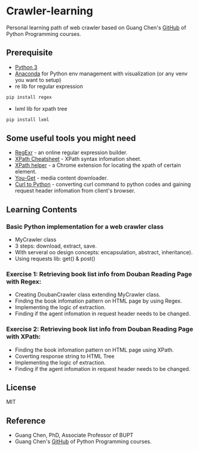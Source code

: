 # Crawler-learning
Personal learning path of web crawler based on Guang Chen's [GitHub] of Python Programming courses.

## Prerequisite
  - [Python 3]
  - [Anaconda] for Python env management with visualization (or any venv you want to setup)
  - re lib for regular expression
  ```sh
  pip install regex
  ```
  - lxml lib for xpath tree
  ```sh
  pip install lxml
  ```

## Some useful tools you might need
  - [RegExr] - an online regular expression builder.
  - [XPath Cheatsheet] - XPath syntax infomation sheet.
  - [XPath helper] - a Chrome extension for locating the xpath of certain element.
  - [You-Get] - media content downloader.
  - [Curl to Python] - converting curl command to python codes and gaining request header infomation from client's browser.


## Learning Contents
### Basic Python implementation for a web crawler class
  - MyCrawler class
  - 3 steps: download, extract, save.
  - With serveral oo design concepts: encapsulation, abstract, inheritance).
  - Using requests lib: get() & post()

### Exercise 1: Retrieving book list info from Douban Reading Page with Regex:
  - Creating DoubanCrawler class extending MyCrawler class.
  - Finding the book infomation pattern on HTML page by using Regex.
  - Implementing the logic of extraction.
  - Finding if the agent infomation in request header needs to be changed.

### Exercise 2: Retrieving book list info from Douban Reading Page with XPath:
  - Finding the book infomation pattern on HTML page using XPath.
  - Coverting response string to HTML Tree
  - Implementing the logic of extraction.
  - Finding if the agent infomation in request header needs to be changed.


## License
MIT

## Reference
  - Guang Chen, PhD, Associate Professor of BUPT
  - Guang Chen's [GitHub] of Python Programming courses.


[Anaconda]: <https://www.anaconda.com/products/individual>
[Python 3]: <https://www.python.org/downloads/>
[RegExr]: <https://regexr.com/>
[XPath Cheatsheet]: <https://devhints.io/xpath>
[XPath helper]: <https://chrome.google.com/webstore/detail/xpath-helper/hgimnogjllphhhkhlmebbmlgjoejdpjl>
[You-Get]: <https://you-get.org/>
[Curl to Python]: <https://curl.trillworks.com/>
[GitHub]: <https://github.com/fly51fly/Practical_Python_Programming>

